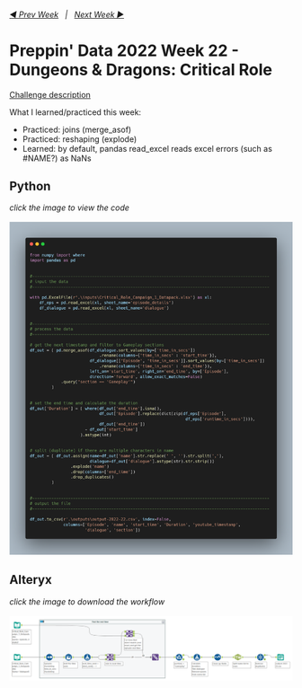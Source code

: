 <h6><a href="..\preppin-data-2022-21\README.md">◀  Prev Week</a>&nbsp;&nbsp;&nbsp;|&nbsp;&nbsp;&nbsp;<a href="..\preppin-data-2022-23\README.md">Next Week  ▶</a></h6>

# Preppin' Data 2022 Week 22 - Dungeons & Dragons: Critical Role

[Challenge description](https://preppindata.blogspot.com/2022/06/2022-week-22-dungeons-dragons-critical.html)

What I learned/practiced this week:
* Practiced: joins (merge_asof)
* Practiced: reshaping (explode)
* Learned: by default, pandas read_excel reads excel errors (such as #NAME?) as NaNs

## Python
<i>click the image to view the code</i><br>
<br>
<a href="preppin-data-2022-22.py">
<img src="img-python-code-2022-22.png?raw=true" alt="Python code">
</a>

## Alteryx
<i>click the image to download the workflow</i><br>
<br>
<a href="preppin-data-2022-22.yxzp">
<img src="img-alteryx-2022-22.png?raw=true" alt="Alteryx workflow">
</a>